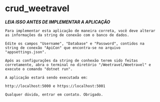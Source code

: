 # crud_weetravel

***LEIA ISSO ANTES DE IMPLEMENTAR A APLICAÇÃO***

	Para implementar esta aplicação de maneira correta, você deve alterar as informações da string de conexão com o banco de dados.

	Edite os campos "Username", "Database" e "Password", contidos na string de conexão "ApiCon" que encontra-se no arquivo "appsettings.json".
	
	Após as configurações da string de conhexão terem sido feitas corretamente, abra o terminal no diretório "/Weetravel/Weetravel" e execute o comando "dotnet run".
	
	A aplicação estará sendo executada em:
	
	http://localhost:5000 e https://localhost:5001 

	Qualquer dúvida, entrar em contato. Obrigado.
